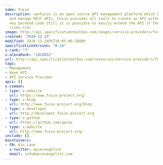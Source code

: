 ```yaml
---
name: Fusio
description: <p>Fusio is an open source API management platform which helps to build
  and manage REST APIs. Fusio provides all tools to create an API without writing
  any backend code still it is possible to easily extend the API if the complexity
  rises.</p>
image: http://api.specificationtoolbox.com/images/service-providers/fusio.jpg
created: "2020-12-23"
modified: 2020-12-24PST10:05:00-28800
specificationVersion: "0.14"
x-rank: "7"
x-alexaRank: "1828032"
url: http://api.specificationtoolbox.com/resources/service-providers/fusio/
tags:
- Management
- Have API
- API Service Provider
apis: []
x-common:
- type: x-website
  url: https://www.fusio-project.org/
- type: x-blog
  url: http://www.fusio-project.org/blog
- type: x-developer
  url: http://developer.fusio-project.org
- type: x-github
  url: https://github.com/apioo
- type: x-website
  url: http://www.fusio-project.org/
include: []
maintainers:
- FN: Kin Lane
  x-twitter: apievangelist
  email: info@apievangelist.com
...
```

